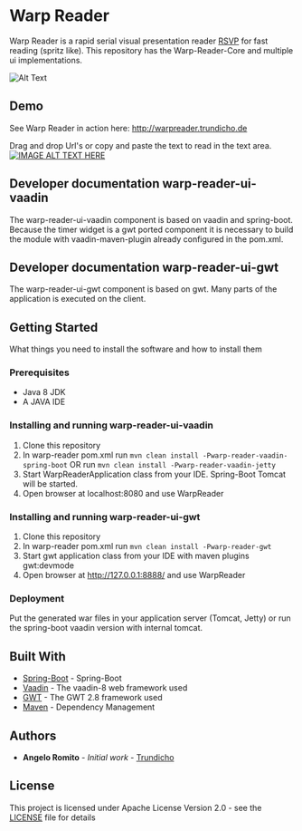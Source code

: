 # Warp Reader

Warp Reader is a rapid serial visual presentation reader [RSVP](https://en.wikipedia.org/wiki/Rapid_serial_visual_presentation) for fast reading (spritz like). This repository has the Warp-Reader-Core and multiple ui implementations.

![Alt Text](http://www.warpreader.trundicho.de/WarpReader.gif)

## Demo

See Warp Reader in action here:
http://warpreader.trundicho.de

Drag and drop Url's or copy and paste the text to read in the text area.
[![IMAGE ALT TEXT HERE](http://img.youtube.com/vi/DlbKjgIBs-k/0.jpg)](http://www.youtube.com/watch?v=DlbKjgIBs-k)

## Developer documentation warp-reader-ui-vaadin
The warp-reader-ui-vaadin component is based on vaadin and spring-boot.  
Because the timer widget is a gwt ported component it is necessary to build the module with vaadin-maven-plugin 
already configured in the pom.xml.

## Developer documentation warp-reader-ui-gwt
The warp-reader-ui-gwt component is based on gwt. Many parts of the application is executed on the client.

## Getting Started
What things you need to install the software and how to install them

### Prerequisites

- Java 8 JDK
- A JAVA IDE
### Installing and running warp-reader-ui-vaadin

1. Clone this repository
2. In warp-reader pom.xml run `mvn clean install -Pwarp-reader-vaadin-spring-boot` OR run `mvn clean install -Pwarp-reader-vaadin-jetty`
3. Start WarpReaderApplication class from your IDE. Spring-Boot Tomcat will be started.
4. Open browser at localhost:8080 and use WarpReader

### Installing and running warp-reader-ui-gwt

1. Clone this repository
2. In warp-reader pom.xml run `mvn clean install -Pwarp-reader-gwt`
3. Start gwt application class from your IDE with maven plugins gwt:devmode
4. Open browser at http://127.0.0.1:8888/ and use WarpReader

### Deployment

Put the generated war files in your application server (Tomcat, Jetty) or run the spring-boot 
vaadin version with internal tomcat.

## Built With

* [Spring-Boot](http://spring.io/projects/spring-boot) - Spring-Boot
* [Vaadin](https://vaadin.com/docs/v8/framework/tutorial.html) - The vaadin-8 web framework used
* [GWT](http://www.gwtproject.org/) - The GWT 2.8 framework used
* [Maven](https://maven.apache.org/) - Dependency Management

## Authors

* **Angelo Romito** - *Initial work* - [Trundicho](https://github.com/Trundicho)

## License

This project is licensed under Apache License Version 2.0 - see the [LICENSE](LICENSE) file for details
